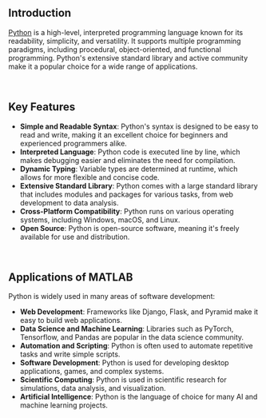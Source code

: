 ## Introduction

[Python](https://www.python.org/) is a high-level, interpreted programming language known for its readability, simplicity, and versatility. It supports multiple programming paradigms, including procedural, object-oriented, and functional programming. Python's extensive standard library and active community make it a popular choice for a wide range of applications.

<br/>

## Key Features

- **Simple and Readable Syntax**: Python's syntax is designed to be easy to read and write, making it an excellent choice for beginners and experienced programmers alike.
- **Interpreted Language**: Python code is executed line by line, which makes debugging easier and eliminates the need for compilation.
- **Dynamic Typing**: Variable types are determined at runtime, which allows for more flexible and concise code.
- **Extensive Standard Library**: Python comes with a large standard library that includes modules and packages for various tasks, from web development to data analysis.
- **Cross-Platform Compatibility**: Python runs on various operating systems, including Windows, macOS, and Linux.
- **Open Source**: Python is open-source software, meaning it's freely available for use and distribution.

<br/>

## Applications of MATLAB

Python is widely used in many areas of software development:

- **Web Development**: Frameworks like Django, Flask, and Pyramid make it easy to build web applications.
- **Data Science and Machine Learning**: Libraries such as PyTorch, Tensorflow, and Pandas are popular in the data science community.
- **Automation and Scripting**: Python is often used to automate repetitive tasks and write simple scripts.
- **Software Development**: Python is used for developing desktop applications, games, and complex systems.
- **Scientific Computing**: Python is used in scientific research for simulations, data analysis, and visualization.
- **Artificial Intelligence**: Python is the language of choice for many AI and machine learning projects.

